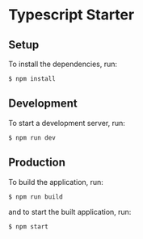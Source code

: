 # Typescript Starter 

## Setup

To install the dependencies, run:

```
$ npm install
```

## Development

To start a development server, run:

```
$ npm run dev
```

## Production

To build the application, run:

```
$ npm run build
```

and to start the built application, run:

```
$ npm start
```
    



